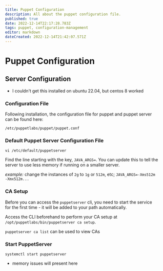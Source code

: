 ```yaml
---
title: Puppet Configuration
description: All about the puppet configuration file. 
published: true
date: 2022-12-14T22:17:28.783Z
tags: puppet, configuration-management
editor: markdown
dateCreated: 2022-12-14T21:42:07.571Z
---
```


# Puppet Configuration

## Server Configuration

- I couldn't get this installed on ubuntu 22.04, but centos 8 worked

### Configuration File

Following installation, the configuration file for puppet and puppet server can be found here: 

```
/etc/puppetlabs/puppet/puppet.conf
```

### Default Puppet Server Configuration File

```
vi /etc/default/puppetserver
```

Find the line starting with the key, `JAVA_ARGS=`. You can update this to tell the server to use less memory if running on a smaller server. 

*example:* change the instances of `2g` to `1g` or `512m`, etc; `JAVA_ARGS=-Xms512m -Xmx512m...`

### CA Setup

Before you can access the `puppetserver` cli, you need to start the service for the first time - it will be added to your path automatically. 

Access the CLI beforehand to perform your CA setup at `/opt/puppetlabs/bin/puppetserver ca setup`. 

`puppetserver ca list` can be used to view CAs

### Start PuppetServer

```
systemctl start puppetserver
```
- memory issues will present here